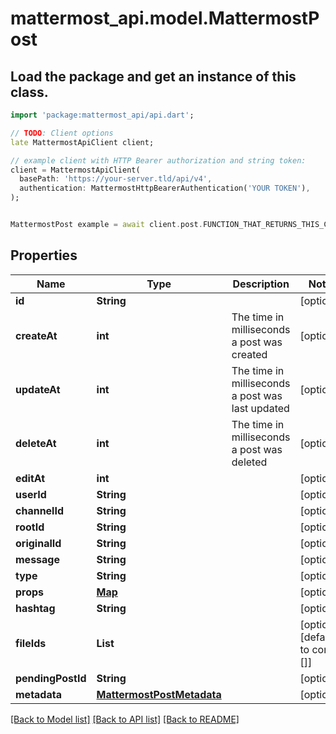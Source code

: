 # mattermost_api.model.MattermostPost

## Load the package and get an instance of this class.
```dart
import 'package:mattermost_api/api.dart';

// TODO: Client options
late MattermostApiClient client;

// example client with HTTP Bearer authorization and string token:
client = MattermostApiClient(
  basePath: 'https://your-server.tld/api/v4',
  authentication: MattermostHttpBearerAuthentication('YOUR TOKEN'),
);


MattermostPost example = await client.post.FUNCTION_THAT_RETURNS_THIS_CLASS();

```

## Properties
Name | Type | Description | Notes
------------ | ------------- | ------------- | -------------
**id** | **String** |  | [optional] 
**createAt** | **int** | The time in milliseconds a post was created | [optional] 
**updateAt** | **int** | The time in milliseconds a post was last updated | [optional] 
**deleteAt** | **int** | The time in milliseconds a post was deleted | [optional] 
**editAt** | **int** |  | [optional] 
**userId** | **String** |  | [optional] 
**channelId** | **String** |  | [optional] 
**rootId** | **String** |  | [optional] 
**originalId** | **String** |  | [optional] 
**message** | **String** |  | [optional] 
**type** | **String** |  | [optional] 
**props** | [**Map**](.md) |  | [optional] 
**hashtag** | **String** |  | [optional] 
**fileIds** | **List<String>** |  | [optional] [default to const []]
**pendingPostId** | **String** |  | [optional] 
**metadata** | [**MattermostPostMetadata**](MattermostPostMetadata.md) |  | [optional] 

[[Back to Model list]](../GENERATED_README.md#documentation-for-models) [[Back to API list]](../GENERATED_README.md#documentation-for-api-endpoints) [[Back to README]](../GENERATED_README.md)


